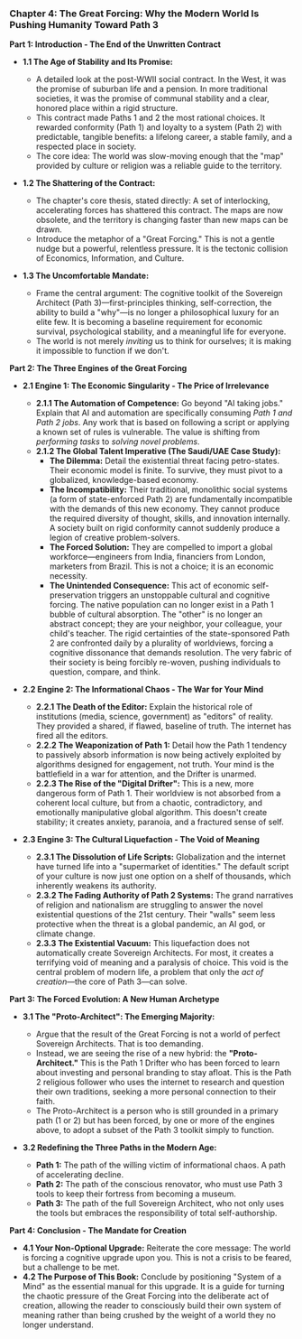### **Chapter 4: The Great Forcing: Why the Modern World Is Pushing Humanity Toward Path 3**

**Part 1: Introduction - The End of the Unwritten Contract**

*   **1.1 The Age of Stability and Its Promise:**
    *   A detailed look at the post-WWII social contract. In the West, it was the promise of suburban life and a pension. In more traditional societies, it was the promise of communal stability and a clear, honored place within a rigid structure.
    *   This contract made Paths 1 and 2 the most rational choices. It rewarded conformity (Path 1) and loyalty to a system (Path 2) with predictable, tangible benefits: a lifelong career, a stable family, and a respected place in society.
    *   The core idea: The world was slow-moving enough that the "map" provided by culture or religion was a reliable guide to the territory.

*   **1.2 The Shattering of the Contract:**
    *   The chapter's core thesis, stated directly: A set of interlocking, accelerating forces has shattered this contract. The maps are now obsolete, and the territory is changing faster than new maps can be drawn.
    *   Introduce the metaphor of a "Great Forcing." This is not a gentle nudge but a powerful, relentless pressure. It is the tectonic collision of Economics, Information, and Culture.

*   **1.3 The Uncomfortable Mandate:**
    *   Frame the central argument: The cognitive toolkit of the Sovereign Architect (Path 3)—first-principles thinking, self-correction, the ability to build a "why"—is no longer a philosophical luxury for an elite few. It is becoming a baseline requirement for economic survival, psychological stability, and a meaningful life for everyone.
    *   The world is not merely *inviting* us to think for ourselves; it is making it impossible to function if we don't.

**Part 2: The Three Engines of the Great Forcing**

*   **2.1 Engine 1: The Economic Singularity - The Price of Irrelevance**
    *   **2.1.1 The Automation of Competence:** Go beyond "AI taking jobs." Explain that AI and automation are specifically consuming *Path 1 and Path 2 jobs*. Any work that is based on following a script or applying a known set of rules is vulnerable. The value is shifting from *performing tasks* to *solving novel problems*.
    *   **2.1.2 The Global Talent Imperative (The Saudi/UAE Case Study):**
        *   **The Dilemma:** Detail the existential threat facing petro-states. Their economic model is finite. To survive, they must pivot to a globalized, knowledge-based economy.
        *   **The Incompatibility:** Their traditional, monolithic social systems (a form of state-enforced Path 2) are fundamentally incompatible with the demands of this new economy. They cannot produce the required diversity of thought, skills, and innovation internally. A society built on rigid conformity cannot suddenly produce a legion of creative problem-solvers.
        *   **The Forced Solution:** They are compelled to import a global workforce—engineers from India, financiers from London, marketers from Brazil. This is not a choice; it is an economic necessity.
        *   **The Unintended Consequence:** This act of economic self-preservation triggers an unstoppable cultural and cognitive forcing. The native population can no longer exist in a Path 1 bubble of cultural absorption. The "other" is no longer an abstract concept; they are your neighbor, your colleague, your child's teacher. The rigid certainties of the state-sponsored Path 2 are confronted daily by a plurality of worldviews, forcing a cognitive dissonance that demands resolution. The very fabric of their society is being forcibly re-woven, pushing individuals to question, compare, and think.

*   **2.2 Engine 2: The Informational Chaos - The War for Your Mind**
    *   **2.2.1 The Death of the Editor:** Explain the historical role of institutions (media, science, government) as "editors" of reality. They provided a shared, if flawed, baseline of truth. The internet has fired all the editors.
    *   **2.2.2 The Weaponization of Path 1:** Detail how the Path 1 tendency to passively absorb information is now being actively exploited by algorithms designed for engagement, not truth. Your mind is the battlefield in a war for attention, and the Drifter is unarmed.
    *   **2.2.3 The Rise of the "Digital Drifter":** This is a new, more dangerous form of Path 1. Their worldview is not absorbed from a coherent local culture, but from a chaotic, contradictory, and emotionally manipulative global algorithm. This doesn't create stability; it creates anxiety, paranoia, and a fractured sense of self.

*   **2.3 Engine 3: The Cultural Liquefaction - The Void of Meaning**
    *   **2.3.1 The Dissolution of Life Scripts:** Globalization and the internet have turned life into a "supermarket of identities." The default script of your culture is now just one option on a shelf of thousands, which inherently weakens its authority.
    *   **2.3.2 The Fading Authority of Path 2 Systems:** The grand narratives of religion and nationalism are struggling to answer the novel existential questions of the 21st century. Their "walls" seem less protective when the threat is a global pandemic, an AI god, or climate change.
    *   **2.3.3 The Existential Vacuum:** This liquefaction does not automatically create Sovereign Architects. For most, it creates a terrifying void of meaning and a paralysis of choice. This void is the central problem of modern life, a problem that only the *act of creation*—the core of Path 3—can solve.

**Part 3: The Forced Evolution: A New Human Archetype**

*   **3.1 The "Proto-Architect": The Emerging Majority:**
    *   Argue that the result of the Great Forcing is not a world of perfect Sovereign Architects. That is too demanding.
    *   Instead, we are seeing the rise of a new hybrid: the **"Proto-Architect."** This is the Path 1 Drifter who has been forced to learn about investing and personal branding to stay afloat. This is the Path 2 religious follower who uses the internet to research and question their own traditions, seeking a more personal connection to their faith.
    *   The Proto-Architect is a person who is still grounded in a primary path (1 or 2) but has been forced, by one or more of the engines above, to adopt a subset of the Path 3 toolkit simply to function.

*   **3.2 Redefining the Three Paths in the Modern Age:**
    *   **Path 1:** The path of the willing victim of informational chaos. A path of accelerating decline.
    *   **Path 2:** The path of the conscious renovator, who must use Path 3 tools to keep their fortress from becoming a museum.
    *   **Path 3:** The path of the full Sovereign Architect, who not only uses the tools but embraces the responsibility of total self-authorship.

**Part 4: Conclusion - The Mandate for Creation**

*   **4.1 Your Non-Optional Upgrade:** Reiterate the core message: The world is forcing a cognitive upgrade upon you. This is not a crisis to be feared, but a challenge to be met.
*   **4.2 The Purpose of This Book:** Conclude by positioning "System of a Mind" as the essential manual for this upgrade. It is a guide for turning the chaotic pressure of the Great Forcing into the deliberate act of creation, allowing the reader to consciously build their own system of meaning rather than being crushed by the weight of a world they no longer understand.
